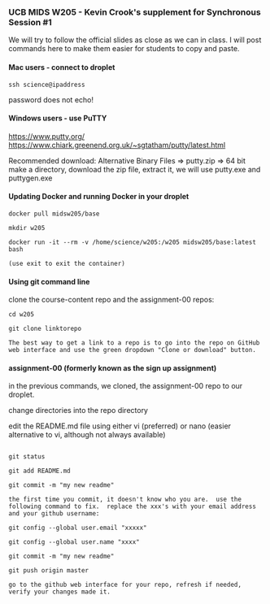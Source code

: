 ### UCB MIDS W205 - Kevin Crook's supplement for Synchronous Session #1

We will try to follow the official slides as close as we can in class.  I will post commands here to make them easier for students to copy and paste.

#### Mac users - connect to droplet

```
ssh science@ipaddress
```
password does not echo!

#### Windows users - use PuTTY

https://www.putty.org/
https://www.chiark.greenend.org.uk/~sgtatham/putty/latest.html

Recommended download: Alternative Binary Files => putty.zip => 64 bit
make a directory, download the zip file, extract it, we will use putty.exe and puttygen.exe

#### Updating Docker and running Docker in your droplet

```
docker pull midsw205/base

mkdir w205

docker run -it --rm -v /home/science/w205:/w205 midsw205/base:latest bash

(use exit to exit the container)
```

#### Using git command line

clone the course-content repo and the assignment-00 repos:

```
cd w205

git clone linktorepo

The best way to get a link to a repo is to go into the repo on GitHub web interface and use the green dropdown "Clone or download" button.

```

#### assignment-00 (formerly known as the sign up assignment)

in the previous commands, we cloned, the assignment-00 repo to our droplet.

change directories into the repo directory

edit the README.md file using either vi (preferred) or nano (easier alternative to vi, although not always available)

```

git status

git add README.md

git commit -m "my new readme"

the first time you commit, it doesn't know who you are.  use the following command to fix.  replace the xxx's with your email address and your github username:

git config --global user.email "xxxxx"

git config --global user.name "xxxx"

git commit -m "my new readme"

git push origin master

go to the github web interface for your repo, refresh if needed, verify your changes made it.

```
